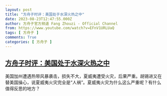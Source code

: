 ```yaml
---
layout: post
title: "方舟子时评：美国处于水深火热之中"
date: 2023-08-23T12:47:55.000Z
author: 方舟子官方频道 Fang Zhouzi - Official Channel
from: https://www.youtube.com/watch?v=EFnV1URLUaQ
tags: [ 方舟子 ]
comments: True
categories: [ 方舟子 ]
---
```

<!--1692794875000-->
[方舟子时评：美国处于水深火热之中](https://www.youtube.com/watch?v=EFnV1URLUaQ)
------

<div>
美国加州遭遇热带风暴袭击，损失不大，夏威夷遭受火灾，后果严重。胡锡进又在替美国操心，说夏威夷火灾完全是“人祸”。夏威夷火灾为什么这么严重呢？有什么值得反思的地方？
</div>
